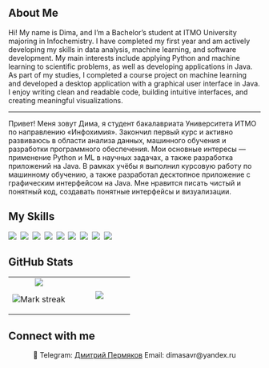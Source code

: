 ## About Me

Hi! My name is Dima, and I’m a Bachelor’s student at ITMO University majoring in Infochemistry. I have completed my first year and am actively developing my skills in data analysis, machine learning, and software development. My main interests include applying Python and machine learning to scientific problems, as well as developing applications in Java. As part of my studies, I completed a course project on machine learning and developed a desktop application with a graphical user interface in Java. I enjoy writing clean and readable code, building intuitive interfaces, and creating meaningful visualizations.

* * *

Привет! Меня зовут Дима, я студент бакалавриата Университета ИТМО по направлению «Инфохимия». Закончил первый курс и активно развиваюсь в области анализа данных, машинного обучения и разработки программного обеспечения. Мои основные интересы — применение Python и ML в научных задачах, а также разработка приложений на Java. В рамках учёбы я выполнил курсовую работу по машинному обучению, а также разработал десктопное приложение с графическим интерфейсом на Java. Мне нравится писать чистый и понятный код, создавать понятные интерфейсы и визуализации.

## My Skills

<img src="https://img.shields.io/badge/Bash-4EAA25?logo=gnubash&logoColor=fff"> 
<img src="https://img.shields.io/badge/HTML-%23E34F26.svg?logo=html5&logoColor=white"> 
<img src="https://img.shields.io/badge/Java-%23ED8B00.svg?logo=openjdk&logoColor=white"> 
<img src="https://img.shields.io/badge/Python-3776AB?logo=python&logoColor=fff"> 
<img src="https://img.shields.io/badge/Anaconda-44A833?logo=anaconda&logoColor=fff"> 
<img src="https://img.shields.io/badge/Postgres-%23316192.svg?logo=postgresql&logoColor=white"> 
<img src="https://img.shields.io/badge/ChatGPT-74aa9c?logo=openai&logoColor=white"> 
<img src="https://img.shields.io/badge/Google%20Gemini-886FBF?logo=googlegemini&logoColor=fff"> 
<img src="https://img.shields.io/badge/PyPI-3775A9?logo=pypi&logoColor=fff"> 

## GitHub Stats

<table><tbody><tr border="none"><td width="50%" align="center">
<img align="center" src="https://readme-stats-fork-mauve.vercel.app/api/?username=dimasavr2006&theme=dark&show_icons=true&count_private=true">

<img alt="Mark streak" src="https://github-readme-streak-stats-five-roan.vercel.app?user=dimasavr2006&theme=dark"></td><td width="50%" align="center">
<img align="center" src="https://readme-stats-fork-mauve.vercel.app/api/top-langs/?username=dimasavr2006&theme=dark&hide_border=false&no-bg=true&no-frame=true&langs_count=6"></td></tr></tbody></table>

## Connect with me

<p align="center">🔗 Telegram: <a href="t.me/dimasavr">Дмитрий Пермяков</a> Email: dimasavr@yandex.ru</p>
